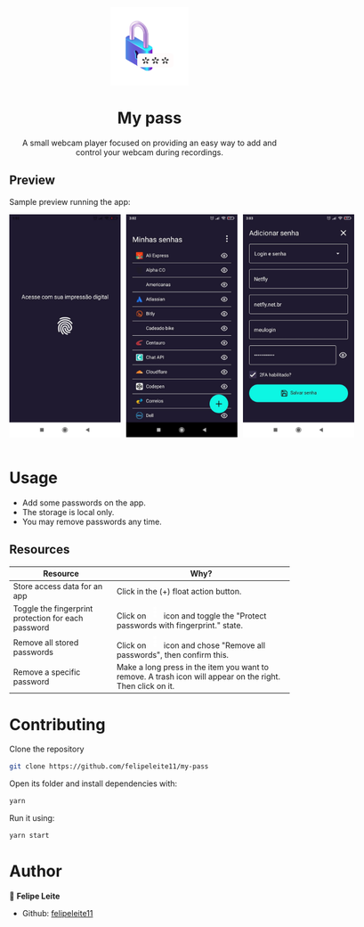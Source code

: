 <p align="center">
  <img src="./assets/adaptive-icon.png" width="140px" />
</p>

<h1 align="center">My pass</h1>
<p align="center">A small webcam player focused on providing an easy way to add and control your webcam during recordings.</p>


## Preview

Sample preview running the app:

<div style="display: flex; gap: 0 10px">
  <img src="./assets/demos/3.jpg" width="200px" />
  <img src="./assets/demos/2.jpg" width="200px" />
  <img src="./assets/demos/1.jpg" width="200px" />
</div>

<br/>

# Usage

<ul>
  <li>Add some passwords on the app.</li>
  <li>The storage is local only.</li>
  <li>You may remove passwords any time.</li>
</ul>

## Resources

<table>
  <thead>
    <tr>
      <th>Resource</th>
      <th>Why?</th>
    </tr>
  </thead>
  <tbody>
    <tr>
      <td>Store access data for an app</td>
      <td>Click in the (+) float action button.</td>
    </tr>
    <tr>
      <td>Toggle the fingerprint protection for each password</td>
      <td>Click on <svg width="24" height="24" xmlns="http://www.w3.org/2000/svg" fill="#FFF"><path d="M12 16c1.656 0 3 1.344 3 3s-1.344 3-3 3-3-1.344-3-3 1.344-3 3-3zm0 1c1.104 0 2 .896 2 2s-.896 2-2 2-2-.896-2-2 .896-2 2-2zm0-8c1.656 0 3 1.344 3 3s-1.344 3-3 3-3-1.344-3-3 1.344-3 3-3zm0 1c1.104 0 2 .896 2 2s-.896 2-2 2-2-.896-2-2 .896-2 2-2zm0-8c1.656 0 3 1.344 3 3s-1.344 3-3 3-3-1.344-3-3 1.344-3 3-3zm0 1c1.104 0 2 .896 2 2s-.896 2-2 2-2-.896-2-2 .896-2 2-2z"/></svg> icon and toggle the "Protect passwords with fingerprint." state.</td>
    </tr>
    <tr>
      <td>Remove all stored passwords</td>
      <td>Click on <svg width="24" height="24" xmlns="http://www.w3.org/2000/svg" fill="#FFF"><path d="M12 16c1.656 0 3 1.344 3 3s-1.344 3-3 3-3-1.344-3-3 1.344-3 3-3zm0 1c1.104 0 2 .896 2 2s-.896 2-2 2-2-.896-2-2 .896-2 2-2zm0-8c1.656 0 3 1.344 3 3s-1.344 3-3 3-3-1.344-3-3 1.344-3 3-3zm0 1c1.104 0 2 .896 2 2s-.896 2-2 2-2-.896-2-2 .896-2 2-2zm0-8c1.656 0 3 1.344 3 3s-1.344 3-3 3-3-1.344-3-3 1.344-3 3-3zm0 1c1.104 0 2 .896 2 2s-.896 2-2 2-2-.896-2-2 .896-2 2-2z"/></svg> icon and chose "Remove all passwords", then confirm this.</td>
    </tr>
    <tr>
      <td>Remove a specific password</td>
      <td>Make a long press in the item you want to remove. A trash icon will appear on the right. Then click on it.</td>
    </tr>
  </tbody>
</table>

# Contributing

Clone the repository

```sh
git clone https://github.com/felipeleite11/my-pass
```

Open its folder and install dependencies with:

```sh
yarn
```

Run it using:

```sh
yarn start
```

# Author

👤 **Felipe Leite**

- Github: [felipeleite11](https://github.com/felipeleite11)
